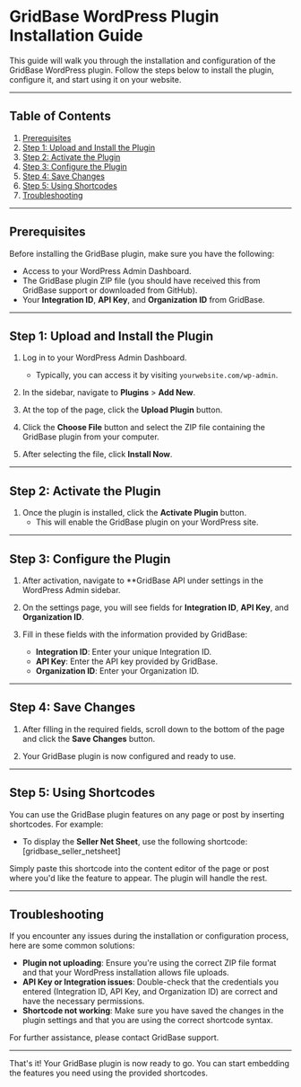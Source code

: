 # GridBase WordPress Plugin Installation Guide

This guide will walk you through the installation and configuration of the GridBase WordPress plugin. Follow the steps below to install the plugin, configure it, and start using it on your website.

---

## Table of Contents
1. [Prerequisites](#prerequisites)
2. [Step 1: Upload and Install the Plugin](#step-1-upload-and-install-the-plugin)
3. [Step 2: Activate the Plugin](#step-2-activate-the-plugin)
4. [Step 3: Configure the Plugin](#step-3-configure-the-plugin)
5. [Step 4: Save Changes](#step-4-save-changes)
6. [Step 5: Using Shortcodes](#step-5-using-shortcodes)
7. [Troubleshooting](#troubleshooting)

---

## Prerequisites

Before installing the GridBase plugin, make sure you have the following:
- Access to your WordPress Admin Dashboard.
- The GridBase plugin ZIP file (you should have received this from GridBase support or downloaded from GitHub).
- Your **Integration ID**, **API Key**, and **Organization ID** from GridBase.

---

## Step 1: Upload and Install the Plugin

1. Log in to your WordPress Admin Dashboard.
   - Typically, you can access it by visiting `yourwebsite.com/wp-admin`.
   
2. In the sidebar, navigate to **Plugins** > **Add New**.

3. At the top of the page, click the **Upload Plugin** button.

4. Click the **Choose File** button and select the ZIP file containing the GridBase plugin from your computer.

5. After selecting the file, click **Install Now**.

---

## Step 2: Activate the Plugin

1. Once the plugin is installed, click the **Activate Plugin** button.
   - This will enable the GridBase plugin on your WordPress site.

---

## Step 3: Configure the Plugin

1. After activation, navigate to **GridBase API under settings in the WordPress Admin sidebar.

2. On the settings page, you will see fields for **Integration ID**, **API Key**, and **Organization ID**.

3. Fill in these fields with the information provided by GridBase:
   - **Integration ID**: Enter your unique Integration ID.
   - **API Key**: Enter the API key provided by GridBase.
   - **Organization ID**: Enter your Organization ID.

---

## Step 4: Save Changes

1. After filling in the required fields, scroll down to the bottom of the page and click the **Save Changes** button.

2. Your GridBase plugin is now configured and ready to use.

---

## Step 5: Using Shortcodes

You can use the GridBase plugin features on any page or post by inserting shortcodes. For example:

- To display the **Seller Net Sheet**, use the following shortcode: [gridbase_seller_netsheet]
  
Simply paste this shortcode into the content editor of the page or post where you'd like the feature to appear. The plugin will handle the rest.

---

## Troubleshooting

If you encounter any issues during the installation or configuration process, here are some common solutions:

- **Plugin not uploading**: Ensure you're using the correct ZIP file format and that your WordPress installation allows file uploads.
- **API Key or Integration issues**: Double-check that the credentials you entered (Integration ID, API Key, and Organization ID) are correct and have the necessary permissions.
- **Shortcode not working**: Make sure you have saved the changes in the plugin settings and that you are using the correct shortcode syntax.

For further assistance, please contact GridBase support.

---

That's it! Your GridBase plugin is now ready to go. You can start embedding the features you need using the provided shortcodes.

